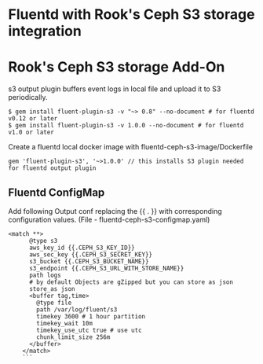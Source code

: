 # Fluentd with Rook's Ceph S3 storage integration

# Rook's Ceph S3 storage Add-On
s3 output plugin buffers event logs in local file and upload it to S3 periodically.

```
$ gem install fluent-plugin-s3 -v "~> 0.8" --no-document # for fluentd v0.12 or later
$ gem install fluent-plugin-s3 -v 1.0.0 --no-document # for fluentd v1.0 or later
```
Create a fluentd local docker image with fluentd-ceph-s3-image/Dockerfile

```
gem 'fluent-plugin-s3', '~>1.0.0' // this installs S3 plugin needed for fluentd output plugin
```

Fluentd ConfigMap
-----------------
Add following Output conf replacing the {{ . }} with corresponding configuration values. (File - fluentd-ceph-s3-configmap.yaml)

```
<match **>
      @type s3
      aws_key_id {{.CEPH_S3_KEY_ID}}
      aws_sec_key {{.CEPH_S3_SECRET_KEY}}
      s3_bucket {{.CEPH_S3_BUCKET_NAME}}
      s3_endpoint {{.CEPH_S3_URL_WITH_STORE_NAME}}
      path logs
      # by default Objects are gZipped but you can store as json
      store_as json
      <buffer tag,time>
        @type file
        path /var/log/fluent/s3
        timekey 3600 # 1 hour partition
        timekey_wait 10m
        timekey_use_utc true # use utc
        chunk_limit_size 256m
      </buffer>
    </match>
    ```

